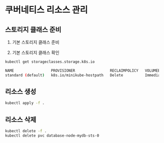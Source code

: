 # 쿠버네티스 리소스 관리

## 스토리지 클래스 준비

1. 기본 스토리지 클래스 준비

2. 기본 스토리지 클래스 확인

```bash
kubectl get storageclasses.storage.k8s.io

NAME                 PROVISIONER                RECLAIMPOLICY   VOLUMEBINDINGMODE   ALLOWVOLUMEEXPANSION   AGE
standard (default)   k8s.io/minikube-hostpath   Delete          Immediate           false                  11d
```

## 리소스 생성

```bash
kubectl apply -f .
```

## 리소스 삭제

```bash
kubectl delete -f .
kubectl delete pvc database-node-mydb-sts-0
```
